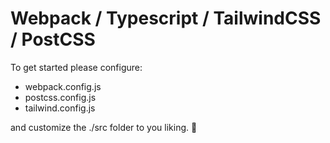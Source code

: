 # Webpack / Typescript / TailwindCSS / PostCSS

To get started please configure:

- webpack.config.js
- postcss.config.js
- tailwind.config.js

and customize the ./src folder to you liking. 🚀
